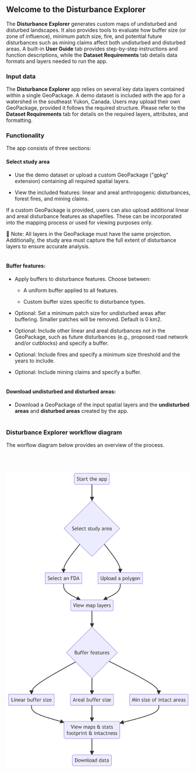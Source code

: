 ## Welcome to the Disturbance Explorer 

The **Disturbance Explorer** generates custom maps of undisturbed and disturbed landscapes. 
It also provides tools to evaluate how buffer size (or zone of influence), minimum patch size, fire, and potential future disturbances such as mining claims affect both undisturbed and disturbed areas. 
A built-in **User Guide** tab provides step-by-step instructions and function descriptions, while the **Dataset Requirements** tab details data formats and 
layers needed to run the app.


### Input data
  
The **Disturbance Explorer** app relies on several key data layers contained within a single GeoPackage. A demo dataset is included with the app for a watershed in the southeast Yukon, Canada. Users may upload their own GeoPackage, provided it follows the required structure. 
Please refer to the **Dataset Requirements** tab for details on the required layers, attributes, and formatting.

### Functionality
    
The app consists of three sections:



#### Select study area

  - Use the demo dataset or upload a custom GeoPackage ("gpkg" extension) containing all required spatial layers.

  - View the included features: linear and areal anthropogenic disturbances, forest fires, and mining claims.

If a custom GeoPackage is provided, users can also upload additional linear and areal disturbance features as shapefiles. 
These can be incorporated into the mapping process or used for viewing purposes only.

📌 Note: All layers in the GeoPackage must have the same projection. Additionally, the study area must capture the full extent of disturbance layers to ensure 
accurate analysis.
<br><br>

#### Buffer features:
    
  - Apply buffers to disturbance features. Choose between:
  
  
    - A uniform buffer applied to all features.

    - Custom buffer sizes specific to disturbance types.

  - Optional: Set a minimum patch size for undisturbed areas after buffering. Smaller patches will be removed. Default is 0 km2.
  
  - Optional: Include other linear and areal disturbances not in the GeoPackage, such as future disturbances (e.g., proposed road network and/or cutblocks) and specify a buffer.

  - Optional: Include fires and specify a minimum size threshold and the years to include.

  - Optional: Include mining claims and specify a buffer.
<br><br>
  
#### Download undisturbed and disturbed areas:
    
  - Download a GeoPackage of the input spatial layers and the **undisturbed areas** and **disturbed areas** created by the app.
<br><br>
  
  
### Disturbance Explorer workflow diagram

The worflow diagram below provides an overview of the process.

<br><br>
<center><img src="pics/workflow.png" width="800"></center>
<br><br>
